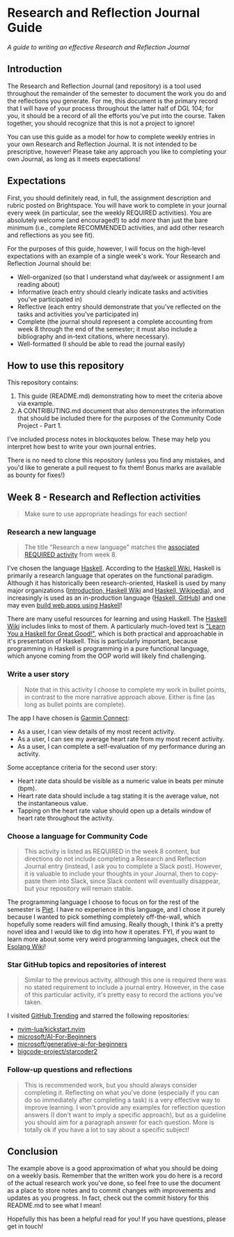 # Research and Reflection Journal Guide
_A guide to writing an effective Research and Reflection Journal_

## Introduction
The Research and Reflection Journal (and repository) is a tool used throughout the remainder of the semester to document the work you do and the reflections you generate. For me, this document is the primary record that I will have of your process throughout the latter half of DGL 104; for you, it should be a record of all the efforts you've put into the course. Taken together, you should recognize that this is not a project to ignore!

You can use this guide as a model for how to complete weekly entries in your own Research and Reflection Journal. It is not intended to be prescriptive, however! Please take any approach you like to completing your own Journal, as long as it meets expectations! 

## Expectations
First, you should definitely read, in full, the assignment description and rubric posted on Brightspace. You will have work to complete in your journal every week (in particular, see the weekly REQUIRED activities). You are absolutely welcome (and encouraged!) to add _more_ than just the bare minimum (i.e., complete RECOMMENDED activities, and add other research and reflections as you see fit).

For the purposes of this guide, however, I will focus on the high-level expectations with an example of a single week's work. Your Research and Reflection Journal should be:
- Well-organized (so that I understand what day/week or assignment I am reading about)
- Informative (each entry should clearly indicate tasks and activities you've participated in)
- Reflective (each entry should demonstrate that you've reflected on the tasks and activities you've participated in)
- Complete (the journal should represent a complete accounting from week 8 through the end of the semester; it must also include a bibliography and in-text citations, where necessary).
- Well-formatted (I should be able to read the journal easily)

## How to use this repository
This repository contains:

1. This guide (README.md) demonstrating how to meet the criteria above via example.
2. A CONTRIBUTING.md document that also demonstrates the information that should be included there for the purposes of the Community Code Project - Part 1. 

I've included process notes in blockquotes below. These may help you interpret how best to write your own journal entries.

There is no need to clone this repository (unless you find any mistakes, and you'd like to generate a pull request to fix them! Bonus marks are available as bounty for fixes!)

## Week 8 - Research and Reflection activities 

> Make sure to use appropriate headings for each section!

### Research a new language

> The title "Research a new language" matches the [associated REQUIRED activity](https://ash-teach.github.io/dgl-104/#/dgl104-2024wi/week-08?id=required-research-a-new-language) from week 8.

I've chosen the language [Haskell](https://www.haskell.org/). According to the [Haskell Wiki](https://wiki.haskell.org/Haskell), Haskell is primarily a research language that operates on the functional paradigm. Although it has historically been research-oriented, Haskell is used by many major organizations ([Introduction, Haskell Wiki](https://wiki.haskell.org/Introduction#Does_anyone_use_functional_programming.3F) and [Haskell, Wikipedia](https://en.wikipedia.org/wiki/Haskell#Industry)), and increasingly is used as an in-production language ([Haskell, GitHub](https://github.com/topics/haskell)) and one may even [build web apps using Haskell](https://haskell.dev/article/Building_web_applications_with_Haskell_A_beginners_guide.html)! 

There are many useful resources for learning and using Haskell. The [Haskell Wiki](https://wiki.haskell.org/Haskell) includes links to most of them. A particularly much-loved text is ["Learn You a Haskell for Great Good!"](https://www.learnyouahaskell.com/), which is both practical and approachable in it's presentation of Haskell. This is particularly important, because programming in Haskell is programming in a pure functional language, which anyone coming from the OOP world will likely find challenging. 

### Write a user story

> Note that in this activity I choose to complete my work in bullet points, in contrast to the more narrative approach above. Either is fine (as long as bullet points are complete).


The app I have chosen is [Garmin Connect](https://play.google.com/store/apps/details?id=com.garmin.android.apps.connectmobile):
- As a user, I can view details of my most recent activity.
- As a user, I can see my average heart rate from my most recent activity.
- As a user, I can complete a self-evaluation of my performance during an activity.

Some acceptance criteria for the second user story:
- Heart rate data should be visible as a numeric value in beats per minute (bpm).
- Heart rate data should include a tag stating it is the average value, not the instantaneous value.
- Tapping on the heart rate value should open up a details window of heart rate throughout the activity.

### Choose a language for Community Code

> This activity is listed as REQUIRED in the week 8 content, but directions do not include completing a Research and Reflection Journal entry (instead, I ask you to complete a Slack post). However, it is valuable to include your thoughts in your Journal, then to copy-paste them into Slack, since Slack content will eventually disappear, but your repository will remain stable.

The programming language I choose to focus on for the rest of the semester is [Piet](https://www.dangermouse.net/esoteric/piet.html). I have no experience in this language, and I chose it purely because I wanted to pick something completely off-the-wall, which hopefully some readers will find amusing. Really though, I think it's a pretty novel idea and I would like to dig into how it operates. FYI, if you want to learn more about some very weird programming languages, check out the [Esolang Wiki](https://esolangs.org/wiki/Main_Page)! 

### Star GitHub topics and repositories of interest

> Similar to the previous activity, although this one is required there was no stated requirement to include a journal entry. However, in the case of this particular activity, it's pretty easy to record the actions you've taken.

I visited [GitHub Trending](https://github.com/trending) and starred the following repositories:
- [nvim-lua/kickstart.nvim](https://github.com/nvim-lua/kickstart.nvim)
- [microsoft/AI-For-Beginners](https://github.com/microsoft/AI-For-Beginners)
- [microsoft/generative-ai-for-beginners](https://github.com/microsoft/generative-ai-for-beginners)
- [bigcode-project/starcoder2](https://github.com/bigcode-project/starcoder2)

### Follow-up questions and reflections

> This is recommended work, but you should always consider completing it. Reflecting on what you've done (especially if you can do so immediately after completing a task) is a very effective way to improve learning. I won't provide any examples for reflection question answers (I don't want to imply a specific approach), but as a guideline you should aim for a paragraph answer for each question. More is totally ok if you have a lot to say about a specific subject!

## Conclusion
The example above is a good approximation of what you should be doing on a weekly basis. Remember that the written work you do here is a record of the actual research work you've done, so feel free to use the document as a place to store notes and to commit changes with improvements and updates as you progress. In fact, check out the commit history for this README.md to see what I mean!

Hopefully this has been a helpful read for you! If you have questions, please get in touch! 